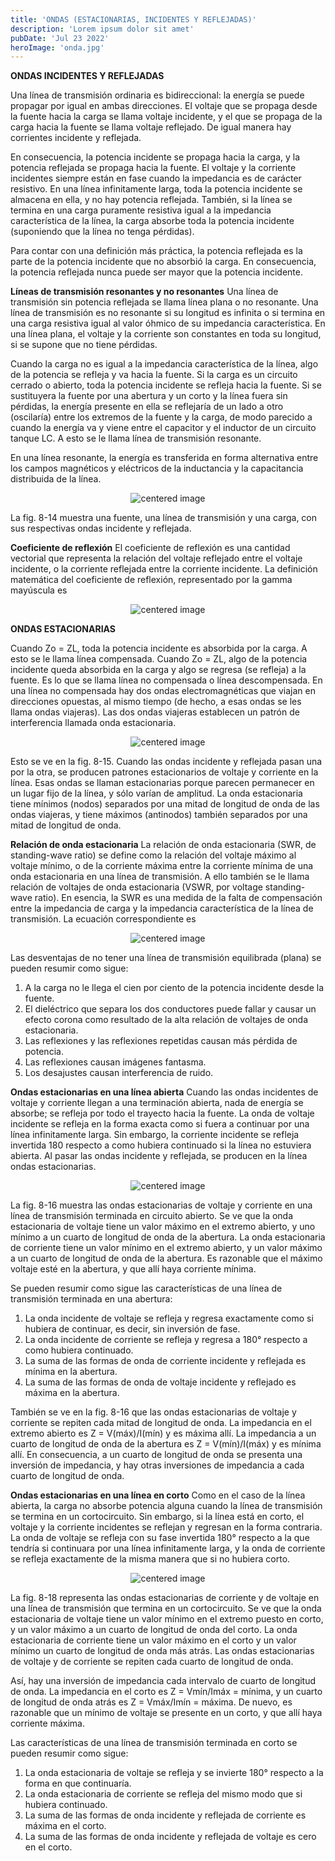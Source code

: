 ```yaml
---
title: 'ONDAS (ESTACIONARIAS, INCIDENTES Y REFLEJADAS)'
description: 'Lorem ipsum dolor sit amet'
pubDate: 'Jul 23 2022'
heroImage: 'onda.jpg'
---
```


**ONDAS INCIDENTES Y REFLEJADAS**

Una línea de transmisión ordinaria es bidireccional: la energía se puede propagar por igual en ambas direcciones. El voltaje que se propaga desde la fuente hacia la carga se llama voltaje incidente, y el que se propaga de la carga hacia la fuente se llama voltaje reflejado. De igual manera hay corrientes incidente y reflejada.

En consecuencia, la potencia incidente se propaga hacia la carga, y la potencia reflejada se propaga hacia la fuente. El voltaje y la corriente incidentes siempre están en fase cuando la impedancia es de carácter resistivo. En una línea infinitamente larga, toda la potencia incidente se almacena en ella, y no hay potencia reflejada. También, si la línea se termina en una carga puramente resistiva igual a la impedancia característica de la línea, la carga absorbe toda la potencia incidente (suponiendo que la línea no tenga pérdidas).
 
Para contar con una definición más práctica, la potencia reflejada es la parte de la potencia incidente que no absorbió la carga. En consecuencia, la potencia reflejada nunca puede ser mayor que la potencia incidente.

**Líneas de transmisión resonantes y no resonantes** Una línea de transmisión sin potencia reflejada se llama línea plana o no resonante. Una línea de transmisión es no resonante si su longitud es infinita o si termina en una carga resistiva igual al valor óhmico de su impedancia característica. En una línea plana, el voltaje y la corriente son constantes en toda su longitud, si se supone que no tiene pérdidas.

Cuando la carga no es igual a la impedancia característica de la línea, algo de la potencia se refleja y va hacia la fuente. Si la carga es un circuito cerrado o abierto, toda la potencia incidente se refleja hacia la fuente. Si se sustituyera la fuente por una abertura y un corto y la línea fuera sin pérdidas, la energía presente en ella se reflejaría de un lado a otro (oscilaría) entre los extremos de la fuente y la carga, de modo parecido a cuando la energía va y viene entre el capacitor y el inductor de un circuito tanque LC. A esto se le llama línea de transmisión resonante.

En una línea resonante, la energía es transferida en forma alternativa entre los campos magnéticos y eléctricos de la inductancia y la capacitancia distribuida de la línea.

<center> <img src="/fig8-14.jpg" alt="centered image" > </center>

La fig. 8-14 muestra una fuente, una línea de transmisión y una carga, con sus respectivas ondas incidente y reflejada.

**Coeficiente de reflexión** El coeficiente de reflexión es una cantidad vectorial que representa la relación del voltaje reflejado entre el voltaje incidente, o la corriente reflejada entre la corriente incidente. La definición matemática del coeficiente de reflexión, representado por la gamma mayúscula es

<center> <img src="/cr.jpg" alt="centered image" > </center>

**ONDAS ESTACIONARIAS**

Cuando Zo = ZL, toda la potencia incidente es absorbida por la carga. A esto se le llama línea compensada. Cuando Zo = ZL, algo de la potencia incidente queda absorbida en la carga y algo se regresa (se refleja) a la fuente. Es lo que se llama línea no compensada o línea descompensada. En
una línea no compensada hay dos ondas electromagnéticas que viajan en direcciones opuestas, al
mismo tiempo (de hecho, a esas ondas se les llama ondas viajeras). Las dos ondas viajeras establecen un patrón de interferencia llamada onda estacionaria.

<center> <img src="/fig8-15.jpg" alt="centered image" > </center>

Esto se ve en la fig. 8-15. Cuando las ondas incidente y reflejada pasan una por la otra, se producen patrones estacionarios de voltaje y corriente en la línea. Esas ondas se llaman estacionarias porque parecen permanecer en un lugar fijo de la línea, y sólo varían de amplitud. La onda estacionaria tiene mínimos (nodos) separados por una mitad de longitud de onda de las ondas viajeras, y tiene máximos (antinodos) también separados por una mitad de longitud de onda.

**Relación de onda estacionaria** La relación de onda estacionaria (SWR, de standing-wave ratio) se define como la relación del voltaje máximo al voltaje mínimo, o de la corriente máxima entre la corriente mínima de una onda estacionaria en una línea de transmisión. A ello también se le llama relación de voltajes de onda estacionaria (VSWR, por voltage standing-wave ratio). En esencia, la SWR es una medida de la falta de compensación entre la impedancia de carga y la impedancia característica de la línea de transmisión. La ecuación correspondiente es

<center> <img src="/RdOE.jpg" alt="centered image" > </center>

Las desventajas de no tener una línea de transmisión equilibrada (plana) se pueden resumir como sigue:
1. A la carga no le llega el cien por ciento de la potencia incidente desde la fuente.
2. El dieléctrico que separa los dos conductores puede fallar y causar un efecto corona
como resultado de la alta relación de voltajes de onda estacionaria.
3. Las reflexiones y las reflexiones repetidas causan más pérdida de potencia.
4. Las reflexiones causan imágenes fantasma.
5. Los desajustes causan interferencia de ruido.

**Ondas estacionarias en una línea abierta** Cuando las ondas incidentes de voltaje y corriente llegan a una terminación abierta, nada de energía se absorbe; se refleja por todo el trayecto hacia la fuente. La onda de voltaje incidente se refleja en la forma exacta como si fuera a continuar por una línea infinitamente larga. Sin embargo, la corriente incidente se refleja invertida 180 respecto a como hubiera continuado si la línea no estuviera abierta. Al pasar las ondas incidente y reflejada, se producen en la línea ondas estacionarias.

<center> <img src="/fig8-16.jpg" alt="centered image" > </center>

La fig. 8-16 muestra las ondas estacionarias de voltaje y corriente en una línea de transmisión terminada en circuito abierto. Se ve que la onda estacionaria de voltaje tiene un valor máximo en el extremo abierto, y uno mínimo a un cuarto de longitud de onda de la abertura. La onda estacionaria de corriente tiene un valor mínimo en el extremo abierto, y un valor máximo a un cuarto de longitud de onda de la abertura. Es razonable que el máximo voltaje esté en la abertura, y que allí haya corriente mínima.

Se pueden resumir como sigue las características de una línea de transmisión terminada
en una abertura:
1. La onda incidente de voltaje se refleja y regresa exactamente como si hubiera de continuar, es decir, sin inversión de fase.
2. La onda incidente de corriente se refleja y regresa a 180° respecto a como hubiera continuado.
3. La suma de las formas de onda de corriente incidente y reflejada es mínima en la
abertura.
4. La suma de las formas de onda de voltaje incidente y reflejado es máxima en la abertura.

También se ve en la fig. 8-16 que las ondas estacionarias de voltaje y corriente se repiten
cada mitad de longitud de onda. La impedancia en el extremo abierto es Z = V(máx)/I(mín) y es
máxima allí. La impedancia a un cuarto de longitud de onda de la abertura es Z = V(mín)/I(máx) y
es mínima allí. En consecuencia, a un cuarto de longitud de onda se presenta una inversión de
impedancia, y hay otras inversiones de impedancia a cada cuarto de longitud de onda.

**Ondas estacionarias en una línea en corto** Como en el caso de la línea abierta, la carga no absorbe potencia alguna cuando la línea de transmisión se termina en un cortocircuito. Sin embargo, si la línea está en corto, el voltaje y la corriente incidentes se reflejan y regresan en la forma contraria. La onda de voltaje se refleja con su fase invertida 180° respecto a la que tendría si continuara por una línea infinitamente larga, y la onda de corriente se refleja exactamente de la misma manera que si no hubiera corto.

<center> <img src="/fig8-18.jpg" alt="centered image" > </center>

La fig. 8-18 representa las ondas estacionarias de corriente y de voltaje en una línea de
transmisión que termina en un cortocircuito. Se ve que la onda estacionaria de voltaje tiene un
valor mínimo en el extremo puesto en corto, y un valor máximo a un cuarto de longitud de onda
del corto. La onda estacionaria de corriente tiene un valor máximo en el corto y un valor mínimo un cuarto de longitud de onda más atrás. Las ondas estacionarias de voltaje y de corriente
se repiten cada cuarto de longitud de onda.

Así, hay una inversión de impedancia cada intervalo
de cuarto de longitud de onda. La impedancia en el corto es Z = Vmín/Imáx = mínima, y un
cuarto de longitud de onda atrás es Z = Vmáx/Imín = máxima. De nuevo, es razonable que un mínimo de voltaje se presente en un corto, y que allí haya corriente máxima.

Las características de una línea de transmisión terminada en corto se pueden resumir
como sigue:
1. La onda estacionaria de voltaje se refleja y se invierte 180° respecto a la forma en que
continuaría.
2. La onda estacionaria de corriente se refleja del mismo modo que si hubiera continuado.
3. La suma de las formas de onda incidente y reflejada de corriente es máxima en el corto.
4. La suma de las formas de onda incidente y reflejada de voltaje es cero en el corto.



